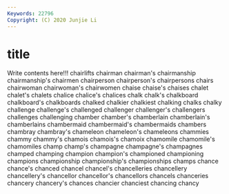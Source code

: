 ```yaml
---
Keywords: 22796
Copyright: (C) 2020 Junjie Li
---
```


# title

Write contents here!!!
chairlifts 
chairman
chairman's 
chairmanship 
chairmanship's 
chairmen 
chairperson 
chairperson's 
chairpersons 
chairs 
chairwoman 
chairwoman's
chairwomen 
chaise 
chaise's 
chaises 
chalet 
chalet's 
chalets 
chalice 
chalice's 
chalices
chalk 
chalk's 
chalkboard 
chalkboard's 
chalkboards 
chalked 
chalkier 
chalkiest 
chalking 
chalks
chalky 
challenge 
challenge's 
challenged 
challenger 
challenger's 
challengers 
challenges 
challenging 
chamber
chamber's 
chamberlain 
chamberlain's 
chamberlains 
chambermaid 
chambermaid's 
chambermaids 
chambers 
chambray 
chambray's
chameleon 
chameleon's 
chameleons 
chammies 
chammy 
chammy's 
chamois 
chamois's 
chamoix 
chamomile
chamomile's 
chamomiles 
champ 
champ's 
champagne 
champagne's 
champagnes 
champed 
champing 
champion
champion's 
championed 
championing 
champions 
championship 
championship's 
championships 
champs 
chance 
chance's
chanced 
chancel 
chancel's 
chancelleries 
chancellery 
chancellery's 
chancellor 
chancellor's 
chancellors 
chancels
chanceries 
chancery 
chancery's 
chances 
chancier 
chanciest 
chancing 
chancy 
